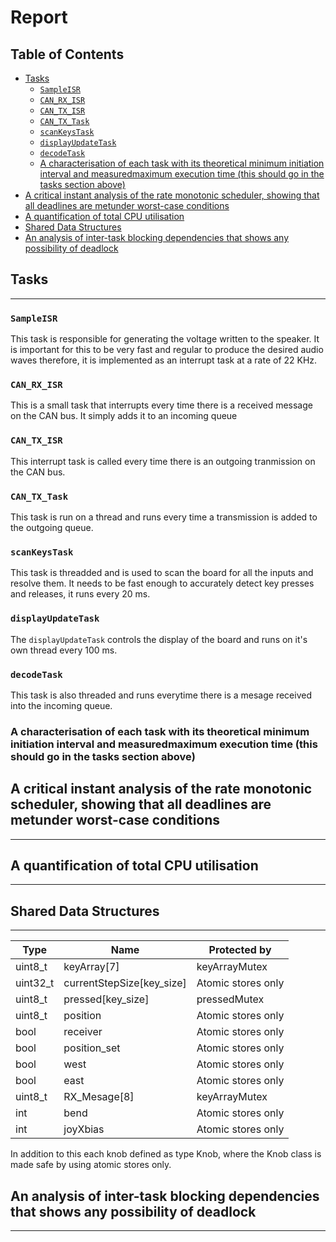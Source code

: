 # Report

## Table of Contents <!-- omit from toc -->
- [Tasks](#tasks)
  - [`SampleISR`](#sampleisr)
  - [`CAN_RX_ISR`](#can_rx_isr)
  - [`CAN_TX_ISR`](#can_tx_isr)
  - [`CAN_TX_Task`](#can_tx_task)
  - [`scanKeysTask`](#scankeystask)
  - [`displayUpdateTask`](#displayupdatetask)
  - [`decodeTask`](#decodetask)
  - [A characterisation of each task with its theoretical minimum initiation interval and measuredmaximum execution time (this should go in the tasks section above)](#a-characterisation-of-each-task-with-its-theoretical-minimum-initiation-interval-and-measuredmaximum-execution-time-this-should-go-in-the-tasks-section-above)
- [A critical instant analysis of the rate monotonic scheduler, showing that all deadlines are metunder worst-case conditions](#a-critical-instant-analysis-of-the-rate-monotonic-scheduler-showing-that-all-deadlines-are-metunder-worst-case-conditions)
- [A quantification of total CPU utilisation](#a-quantification-of-total-cpu-utilisation)
- [Shared Data Structures](#shared-data-structures)
- [An analysis of inter-task blocking dependencies that shows any possibility of deadlock](#an-analysis-of-inter-task-blocking-dependencies-that-shows-any-possibility-of-deadlock)

## Tasks
___

### `SampleISR`

This task is responsible for generating the voltage written to the speaker. It is important for this to be very fast and regular to produce the desired audio waves therefore, it is implemented as an interrupt task at a rate of 22 KHz.

### `CAN_RX_ISR`

This is a small task that interrupts every time there is a received message on the CAN bus. It simply adds it to an incoming queue 

### `CAN_TX_ISR`

This interrupt task is called every time there is an outgoing tranmission on the CAN bus. 

### `CAN_TX_Task`

This task is run on a thread and runs every time a transmission is added to the outgoing queue.

### `scanKeysTask`

This task is threadded and is used to scan the board for all the inputs and resolve them. It needs to be fast enough to accurately detect key presses and releases, it runs every 20 ms.

### `displayUpdateTask`

The `displayUpdateTask` controls the display of the board and runs on it's own thread every 100 ms.

### `decodeTask`

This task is also threaded and runs everytime there is a mesage received into the incoming queue.

### A characterisation of each task with its theoretical minimum initiation interval and measuredmaximum execution time (this should go in the tasks section above)



## A critical instant analysis of the rate monotonic scheduler, showing that all deadlines are metunder worst-case conditions
___

## A quantification of total CPU utilisation
___


## Shared Data Structures
___

| Type     | Name                      | Protected by       |
|----------|---------------------------|--------------------|
| uint8_t  | keyArray[7]               | keyArrayMutex      |
| uint32_t | currentStepSize[key_size] | Atomic stores only |
| uint8_t  | pressed[key_size]         | pressedMutex       |
| uint8_t  | position                  | Atomic stores only |
| bool     | receiver                  | Atomic stores only |
| bool     | position_set              | Atomic stores only |
| bool     | west                      | Atomic stores only |
| bool     | east                      | Atomic stores only |
| uint8_t  | RX_Mesage[8]              | keyArrayMutex      |
| int      | bend                      | Atomic stores only |
| int      | joyXbias                  | Atomic stores only |

In addition to this each knob defined as type Knob, where the Knob class is made safe by using atomic stores only.

## An analysis of inter-task blocking dependencies that shows any possibility of deadlock
___


